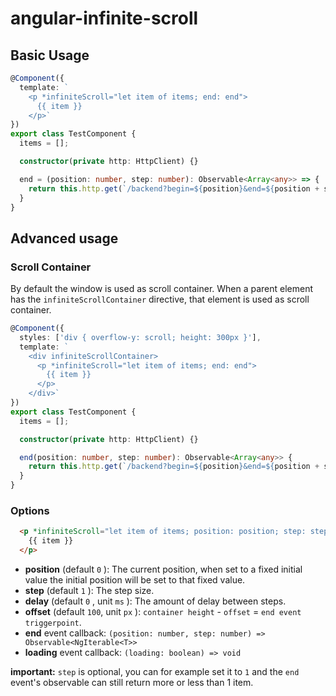 # angular-infinite-scroll

## Basic Usage

``` typescript
@Component({
  template: `
    <p *infiniteScroll="let item of items; end: end">
      {{ item }}
    </p>`
})
export class TestComponent {
  items = [];

  constructor(private http: HttpClient) {}

  end = (position: number, step: number): Observable<Array<any>> => {
    return this.http.get(`/backend?begin=${position}&end=${position + step}`);
  }
}
```

## Advanced usage

### Scroll Container

By default the window is used as scroll container.
When a parent element has the `infiniteScrollContainer` directive, that element is used as scroll container.

``` typescript
@Component({
  styles: ['div { overflow-y: scroll; height: 300px }'],
  template: `
    <div infiniteScrollContainer>
      <p *infiniteScroll="let item of items; end: end">
        {{ item }}
      </p>
    </div>`
})
export class TestComponent {
  items = [];

  constructor(private http: HttpClient) {}

  end(position: number, step: number): Observable<Array<any>> {
    return this.http.get(`/backend?begin=${position}&end=${position + step}`);
  }
}
```

### Options

``` html
  <p *infiniteScroll="let item of items; position: position; step: step; delay: delay; offset: offset; end: end; loading: loading">
    {{ item }}
  </p>
```

 * **position**   (default `0`              ): The current position, when set to a fixed initial value the initial position will be set to that fixed value.
 * **step**       (default `1`              ): The step size.
 * **delay**      (default `0`  , unit `ms` ): The amount of delay between steps.
 * **offset**     (default `100`, unit `px` ): `container height` - `offset` = `end event triggerpoint`.
 * **end**        event callback: `(position: number, step: number) => Observable<NgIterable<T>>`
 * **loading**    event callback: `(loading: boolean) => void`

**important:** `step` is optional, you can for example set it to `1` and the `end` event's observable can still return more or less than 1 item.

